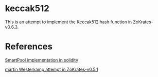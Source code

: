# keccak512

This is an attempt to implement the Keccak512 hash function in ZoKrates-v0.6.3.

# References
[SmartPool implementation in solidity](https://github.com/SmartPool/contracts/blob/master/Testpool.sol)

[martin Westerkamp attempt in ZoKrates-v0.5.1](https://github.com/informartin/keccak512)
